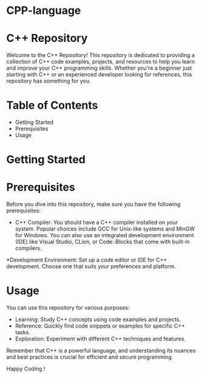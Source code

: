 # CPP-language
# C++ Repository
Welcome to the C++ Repository! This repository is dedicated to providing a collection of C++ code examples, projects, and resources to help you learn and improve your C++ programming skills. Whether you're a beginner just starting with C++ or an experienced developer looking for references, this repository has something for you.

# Table of Contents
* Getting Started
* Prerequisites
* Usage

# Getting Started
# Prerequisites
Before you dive into this repository, make sure you have the following prerequisites:

* C++ Compiler: You should have a C++ compiler installed on your system. Popular choices include GCC for Unix-like systems and MinGW for Windows. You can also use an integrated development environment (IDE) like Visual Studio, CLion, or Code::Blocks that come with built-in compilers.

*Development Environment: Set up a code editor or IDE for C++ development. Choose one that suits your preferences and platform.

# Usage
You can use this repository for various purposes:

* Learning: Study C++ concepts using code examples and projects.
* Reference: Quickly find code snippets or examples for specific C++ tasks.
* Exploration: Experiment with different C++ techniques and features.
 
Remember that C++ is a powerful language, and understanding its nuances and best practices is crucial for efficient and secure programming.

Happy Coding !

